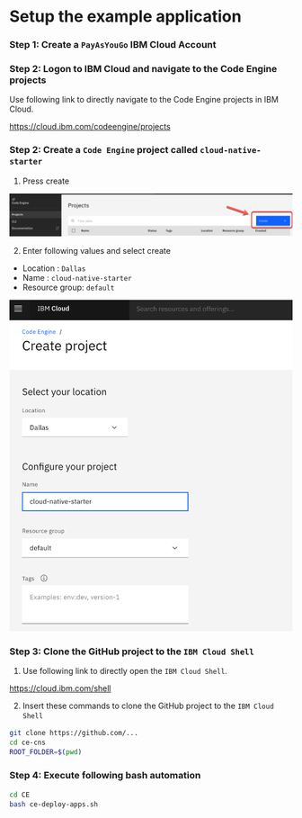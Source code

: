 # Setup the example application

### Step 1: Create a `PayAsYouGo` IBM Cloud Account

### Step 2: Logon to IBM Cloud and navigate to the Code Engine projects

Use following link to directly navigate to the Code Engine projects in IBM Cloud.

<https://cloud.ibm.com/codeengine/projects>

### Step 2: Create a `Code Engine` project called `cloud-native-starter`

1. Press create

![](images/cns-ce-create-project-01.png)

2. Enter following values and select create

* Location      : `Dallas`
* Name          : `cloud-native-starter`
* Resource group: `default`

![](images/cns-ce-create-project.png)


### Step 3: Clone the GitHub project to the `IBM Cloud Shell`

1. Use following link to directly open the `IBM Cloud Shell`.

<https://cloud.ibm.com/shell>

2. Insert these commands to clone the GitHub project to the `IBM Cloud Shell`

```sh
git clone https://github.com/...
cd ce-cns
ROOT_FOLDER=$(pwd)
```

### Step 4: Execute following bash automation

```sh
cd CE
bash ce-deploy-apps.sh
```